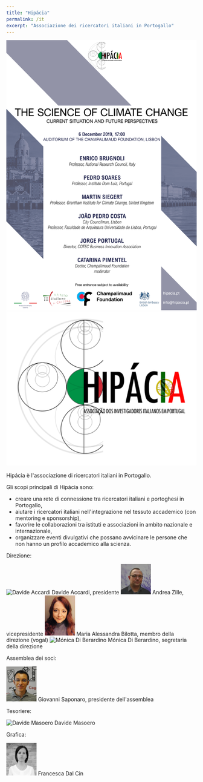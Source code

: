 ```yaml
---
title: "Hipácia"
permalink: /it
excerpt: "Associazione dei ricercatori italiani in Portogallo"
---
```


<img src="../../assets/images/loc.png" alt="The Science of Climate Change" width="640"/>

<img src="../../assets/images/hipacia.png" alt="Hipácia Logo" width="640"/>

Hipácia è l'associazione di ricercatori italiani in Portogallo.

Gli scopi principali di Hipácia sono:
* creare una rete di connessione tra ricercatori italiani e portoghesi in Portogallo,
* aiutare i ricercatori italiani nell'integrazione nel tessuto accademico (con mentoring e sponsorship),
* favorire le collaborazioni tra istituti e associazioni in ambito nazionale e internazionale,
* organizzare eventi divulgativi che possano avvicinare le persone che non hanno un profilo accademico alla scienza.

Direzione:

<img src="http://neuro.fchampalimaud.org/media/cache/93/9d/939d49e62bc9552818e50ae2e2df6ec9.jpg" alt="Davide Accardi" width="80"/>
Davide Accardi, presidente

<img src="../../assets/images/az.jpg" alt="Andrea Zille" width="80"/>
Andrea Zille, vicepresidente

<img src="../../assets/images/mab.jpg" alt="Maria Alessandra Bilotta" width="80"/>
Maria Alessandra Bilotta, membro della direzione (vogal)

<img src="http://img.comunidades.net/con/congressoenergias/enga_santino.jpg" alt="Mónica Di Berardino" width="80"/>
Mónica Di Berardino, segretaria della direzione

Assemblea dei soci:

<img src="../../assets/images/gs.png" alt="Giovanni Saponaro" width="80"/>
Giovanni Saponaro, presidente dell'assemblea

Tesoriere:

<img src="http://gfm.cii.fc.ul.pt/people/dmasoero/portal_factory/Document/Vienna" alt="Davide Masoero" width="80"/>
Davide Masoero

Grafica:

<img src="../../assets/images/fdc.jpg" alt="Francesca Dal Cin" width="80"/>
Francesca Dal Cin
